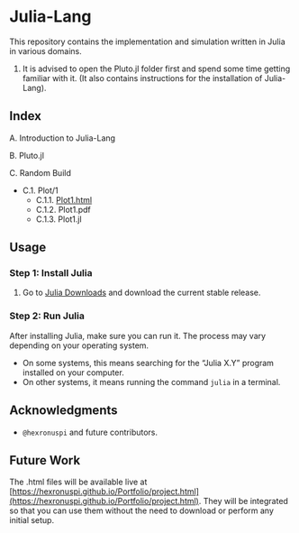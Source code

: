 # Julia-Lang

This repository contains the implementation and simulation written in Julia in various domains.

1. It is advised to open the Pluto.jl folder first and spend some time getting familiar with it. (It also contains instructions for the installation of Julia-Lang).

## Index

A. Introduction to Julia-Lang

B. Pluto.jl

C. Random Build
   - C.1. Plot/1
     - C.1.1. [Plot1.html](https://hexronus.tech/Julia/Plot1.html)
     - C.1.2. Plot1.pdf
     - C.1.3. Plot1.jl

## Usage

### Step 1: Install Julia

1. Go to [Julia Downloads](https://julialang.org/downloads) and download the current stable release.

### Step 2: Run Julia

After installing Julia, make sure you can run it. The process may vary depending on your operating system.

- On some systems, this means searching for the “Julia X.Y” program installed on your computer.
- On other systems, it means running the command `julia` in a terminal.


## Acknowledgments

-  ` @hexronuspi ` and future contributors.

## Future Work

The .html files will be available live at [https://hexronuspi.github.io/Portfolio/project.html](https://hexronuspi.github.io/Portfolio/project.html). They will be integrated so that you can use them without the need to download or perform any initial setup.
